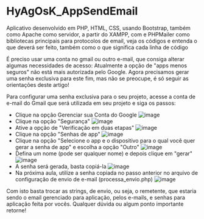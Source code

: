 # HyAgOsK_AppSendEmail
Aplicativo desenvolvido em PHP, HTML, CSS, usando Bootstrap, também como Apache como servidor, a partir do XAMPP, com e PHPMailer como bibliotecas principais 
para protocolos de email, veja os códigos e entenda o que deverá ser feito, também como o que significa cada linha de código

É preciso usar uma conta no gmail ou outro e-mail, que consiga alterar algumas necessidades de acesso:
Atualmente a opção de "apps menos seguros" não está mais autorizada pelo Google. Agora precisamos gerar uma senha exclusiva para este fim, mas não se preocupe, é só seguir as orientações deste artigo!

Para configurar uma senha exclusiva para o seu projeto, acesse a conta de e-mail do Gmail que será utilizada em seu projeto e siga os passos: 

- Clique na opção Gerenciar sua Conta do Google
	![image](https://user-images.githubusercontent.com/70180407/226091406-105c6fca-eaac-4309-ab52-c40d85b530ae.png)
- Clique na opção "Segurança"
	![image](https://user-images.githubusercontent.com/70180407/226091420-bef6b70d-38cc-41ec-a885-e5d5fa4c14bd.png)
- Ative a opção de "Verificação em duas etapas"
	![image](https://user-images.githubusercontent.com/70180407/226091430-aedd9a97-494b-4ff8-ab58-7ed32932732f.png)
- Clique na opção "Senhas de app"
	![image](https://user-images.githubusercontent.com/70180407/226091436-5e538b9e-e94f-4fe8-b60f-62afd8ae8819.png)
- Clique na opção "Selecione o app e o dispositivo para o qual você quer
 gerar a senha de app" e escolha a opção "Outro"
	![image](https://user-images.githubusercontent.com/70180407/226091444-019e7015-5c3b-4f97-acaf-c1367cb51006.png)
- Defina um nome (pode ser qualquer nome) e depois clique em "gerar"
	![image](https://user-images.githubusercontent.com/70180407/226091458-d2f5ad59-9f74-4697-8188-59a91c45096a.png)
- A senha será gerada, basta copiá-la
	![image](https://user-images.githubusercontent.com/70180407/226091463-6515aa3d-8c3d-42bb-be24-d982e8f41d90.png)
- Na próxima aula, utilize a senha copiada no passo anterior no arquivo de 
	configuração de envio de e-mail (processa_envio.php)
	![image](https://user-images.githubusercontent.com/70180407/226091468-c0f4d373-89eb-429b-93e6-3dcbe6718799.png)


Com isto basta trocar as strings, de envio, ou seja, o remetente, que estaria sendo o email gerenciado para aplicação, pelos e-mails, e senhas para aplicação feita por vocês. Qualquer dúvida ou algum ponto importante retorne!
